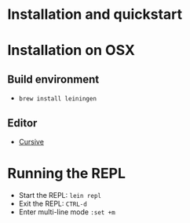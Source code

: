 # Installation and quickstart

# Installation on OSX

## Build environment

- `brew install leiningen`

## Editor

- [Cursive](https://cursive-ide.com/userguide/)

# Running the REPL

- Start the REPL: `lein repl`
- Exit the REPL: `CTRL-d`
- Enter multi-line mode `:set +m`
